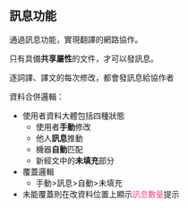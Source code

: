 ## 訊息功能
通過訊息功能，實現翻譯的網路協作。

只有具備**共享屬性**的文件，才可以發訊息。

逐詞譯、譯文的每次修改，都會發訊息給協作者

資料合併邏輯：
- 使用者資料大體包括四種狀態
  - 使用者**手動**修改
  - 他人**訊息**推動
  - 機器**自動**匹配
  - 新經文中的**未填充**部分
- 覆蓋邏輯
  - 手動>訊息>自動>未填充
-  未能覆蓋則在改資料位置上顯示<span style="color:#f9468f">訊息數量</span>提示